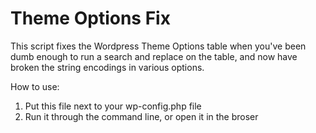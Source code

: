 # Theme Options Fix
This script fixes the Wordpress Theme Options table when you've been dumb enough to run a search and replace on the table, and now have broken the string encodings in various options.

How to use:
   1. Put this file next to your wp-config.php file
   2. Run it through the command line, or open it in the broser
